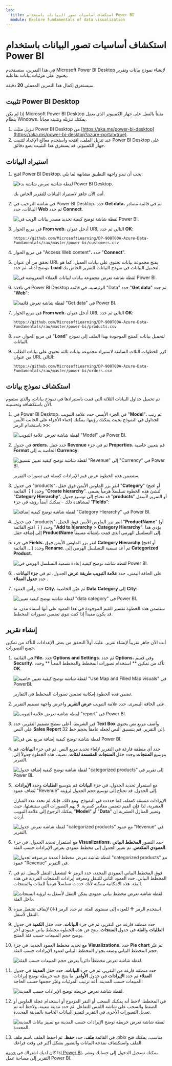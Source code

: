 ```yaml
---
lab:
  title: استكشاف أساسيات تصور البيانات باستخدام Power BI
  module: Explore fundamentals of data visualization
---
```


# استكشاف أساسيات تصور البيانات باستخدام Power BI

في هذا التمرين، ستستخدم Microsoft Power BI Desktop لإنشاء نموذج بيانات وتقرير يحتوي على مرئيات بيانات تفاعلية.

سيستغرق إكمال هذا التمرين المعملي **20** دقيقة.

## ‏‏تثبيت Power BI Desktop

إذا لم يكن Microsoft Power BI Desktop مثبتاً بالفعل على جهاز الكمبيوتر الذي يعمل بنظام Windows، يمكنك تنزيله وتثبيته مجاناً.

1. تنزيل مثبّت Power BI Desktop من [https://aka.ms/power-bi-desktop](https://aka.ms/power-bi-desktop?azure-portal=true).
1. عند تنزيل الملف، افتحه واستخدم معالج الإعداد لتثبيت Power BI Desktop على جهاز الكمبيوتر. قد يستغرق هذا التثبيت بضع دقائق.

## استيراد البيانات

1. افتح Power BI Desktop. يجب أن تبدو واجهة التطبيق مشابهة لما يلي:

    ![لقطة شاشة تعرض شاشة بدء Power BI Desktop.](images/power-bi-start.png)

    أنت الآن جاهز لاستيراد البيانات للتقرير الخاص بك.

1. في شاشة الترحيب في Power BI Desktop، حدد **Get data**، ثم في قائمة مصادر البيانات، حدد **Web** ثم حدد **Connect**.

    ![لقطة شاشة توضح كيفية تحديد مصدر بيانات الويب في Power BI.](images/web-source.png)

1. في مربع الحوار **From web**، أدخل عنوان URL التالي ثم حدد **OK**:

    ```
    https://github.com/MicrosoftLearning/DP-900T00A-Azure-Data-Fundamentals/raw/master/power-bi/customers.csv
    ```

1. في مربع الحوار "Access Web content"، حدد "**Connect**".

1. تحقق من أن عنوان URL يفتح مجموعة بيانات تحتوي على بيانات العميل، كما هو موضح أدناه. ثم حدد **Load** لتحميل البيانات في نموذج البيانات للتقرير الخاص بك.

    ![لقطة شاشة تعرض مجموعة بيانات لبيانات العملاء المعروضة في Power BI.](images/customers.png)

1. في نافذة Power BI Desktop الرئيسية، في قائمة "Data" حدد "**Get data**" ثم حدد "**Web**":

    ![لقطة شاشة تعرض قائمة "Get data" في Power BI.](images/get-data.png)

1. في مربع الحوار **From web**، أدخل عنوان URL التالي ثم حدد **OK**:

    ```
    https://github.com/MicrosoftLearning/DP-900T00A-Azure-Data-Fundamentals/raw/master/power-bi/products.csv
    ```

1. في مربع الحوار، حدد "**Load**" لتحميل بيانات المنتج الموجودة بهذا الملف إلى نموذج البيانات.

1. كرر الخطوات الثلاث السابقة لاستيراد مجموعة بيانات ثالثة تحتوي على بيانات الطلب من عنوان URL التالي:

    ```
    https://github.com/MicrosoftLearning/DP-900T00A-Azure-Data-Fundamentals/raw/master/power-bi/orders.csv
    ```

## استكشاف نموذج بيانات

تم تحميل جداول البيانات الثلاثة التي قمت باستيرادها في نموذج بيانات، والذي ستقوم الآن باستكشافه وتحسينه.

1. في Power BI Desktop، في الجزء الأيسر، حدد علامة التبويب "**Model**"، ثم رتب الجداول في النموذج بحيث يمكنك رؤيتها. يمكنك إخفاء الأجزاء على الجانب الأيمن باستخدام الرمز **>>**:

    ![لقطة شاشة تعرض علامة التبويب "Model" في Power BI.](images/model-tab.png)

1. في جدول **orders**، حدد حقل **Revenue** ثم في جزء **Properties**، قم بتعيين خاصية **Format** الخاصة به إلى **Currency**:

    ![لقطة شاشة توضح كيفية تعيين تنسيق "Revenue" إلى "Currency" في Power BI.](images/revenue-currency.png)

    ستضمن هذه الخطوة عرض قيم الإيرادات كعملة في تصورات التقرير.

1. في جدول "products"، انقر بزر الماوس الأيمن فوق حقل "**Category**" (أو افتح القائمة **&vellip;**) وحدد "**Create hierarchy**". تُنشئ هذه الخطوة تسلسلاً هرمياً يسمى "**Category Hierarchy**". قد تحتاج إلى توسيع جدول "**products**" أو التمرير لأسفل لمشاهدة ذلك - يمكنك أيضاً رؤيته في جزء "**Fields**":

    ![لقطة شاشة توضح كيفية إضافة "Category Hierarchy" في Power BI.](images/category-hierarchy.png)

1. في جدول "products"، انقر بزر الماوس الأيمن فوق الحقل "**ProductName**" (أو افتح القائمة **&vellip;**) وحدد "**Add to hierarchy** > **Category Hierarchy**". يؤدي هذا إلى إضافة حقل **ProductName** إلى التسلسل الهرمي الذي قمت بإنشائه مسبقاً.
1. في جزء **Fields**، انقر بزر الماوس الأيمن فوق **Category Hierarchy** (أو افتح القائمة **...**) وحدد **Rename**. ثم أعد تسمية التسلسل الهرمي إلى **Categorized Product**.

    ![لقطة شاشة توضح كيفية إعادة تسمية التسلسل الهرمي في Power BI.](images/rename-hierarchy.png)

1. على الحافة اليمنى، حدد **علامة التبويب طريقة عرض** الجدول، ثم في **جزء البيانات** ، حدد **جدول العملاء** .
1. حدد رأس العمود **City**، ثم عيّن الخاصية **Data Category** إلى **City**:

    ![لقطة شاشة توضح كيفية تعيين "data category" في Power BI.](images/data-category.png)

    ستضمن هذه الخطوة تفسير القيم الموجودة في هذا العمود على أنها أسماء مدن، ما قد يكون مفيداً إذا كنت تنوي تضمين تصورات المخطط.

## إنشاء تقرير

أنت الآن جاهز تقريباً لإنشاء تقرير. عليك أولاً التحقق من بعض الإعدادات للتأكد من تمكين جميع التصورات.

1. في القائمة **File**، حدد **Options and Settings**. ثم حدد **Options**، وفي قسم **Security**، تأكد من تمكين ** استخدام تصورات المخطط والمخطط المعبأ ** وحدد **OK**.

    ![لقطة شاشة توضح كيفية تعيين خاصية "Use Map and Filled Map visuals" في PowerBI.](images/set-options.png)

    تضمن هذه الخطوة إمكانية تضمين تصورات المخطط في التقارير.

1. على الحافة اليسرى، حدد علامة التبويب **عرض التقرير** واعرض واجهة تصميم التقرير.

    ![لقطة شاشة تعرض علامة التبويب "report" في Power BI.](images/report-tab.png)

1. في الشريط، أعلى سطح تصميم التقرير، حدد **Text Box** وأضف مربع نص يحتوي على النص **Sales Report** إلى التقرير. قم بتنسيق النص لجعله غامقاً بحجم خط 32.

    ![لقطة شاشة توضح كيفية إضافة مربع نص في Power BI.](images/text-box.png)

1. حدد أي منطقة فارغة في التقرير لإلغاء تحديد مربع النص. ثم في جزء **البيانات**، قم بتوسيع **المنتجات** وحدد حقل **المنتجات المقسمة لفئات**. تضيف هذه الخطوة جدولاً إلى التقرير.

    ![لقطة شاشة توضح كيفية إضافة جدول "categorized products" إلى تقرير في Power BI.](images/categorized-products-table.png)

1. مع استمرار تحديد الجدول، في جزء **البيانات** قم بتوسيع **الطلبات** وحدد **الإيرادات**. يُضاف عمود "Revenue" إلى الجدول. قد تحتاج إلى توسيع حجم الجدول لرؤيته.

    الإيرادات منسقة كعملة، كما حددت في النموذج. ومع ذلك، فإنك لم تحدد عدد المنازل العشرية، لذا فإن القيم تتضمن مقادير كسرية. لا يهم التصورات التي ستنشئها، حيث يمكنك الرجوع إلى علامة التبويب "**Model**" أو "**Data**" وتغيير المنازل العشرية إن أردت.

    ![لقطة شاشة تعرض جدول "categorized products" مع عمود "Revenue" في التقرير.](images/revenue-column.png)

1. مع استمرار تحديد الجدول، في جزء **Visualizations**، حدد التصور **المخطط البياني العمودي المكدس**. تم تغيير الجدول إلى مخطط عمودي يعرض الإيرادات حسب الفئة.

    ![لقطة شاشة تعرض مخطط أعمدة مرصوفة لجدول "categorized products" مع عمود "Revenue" في التقرير.](images/stacked-column-chart.png)

1. فوق المخطط البياني العمودي المحدد، حدد الرمز **&#8595;** لتشغيل التنقل لأسفل. ثم في المخطط البياني، حدد العمود الثاني للتنقل ومعرفة إيرادات المنتجات الفردية في هذه الفئة. هذه الإمكانية ممكنة لأنك حددت تسلسلاً هرمياً للفئات والمنتجات.

    ![لقطة شاشة تعرض مخطط بياني عمودي يمكن التنقل لأسفل به لرؤية المنتجات داخل الفئة.](images/drill-down.png)

1. استخدم الرمز **&#x2191;** للعودة إلى مستوى الفئة. ثم حدد الرمز **(**&#8595;**)** لإيقاف تشغيل ميزة التنقل لأسفل.
1. حدد منطقة فارغة من التقرير، ثم في جزء **البيانات**، حدد حقل **الكمية** في جدول **الطلبات** و**الفئة** في جدول **المنتجات**. ينتج عن هذه الخطوة مخطط بياني عمودي آخر يوضح حجم المبيعات حسب فئة المنتج.
1. مع تحديد مخطط العمود الجديد، في جزء **Visualizations**، حدد **Pie chart** ثم غيّر حجم المخطط البياني وضعه بجوار المخطط البياني لعمود الإيرادات حسب الفئة.

    ![لقطة شاشة تعرض مخططاً دائرياً يعرض حجم المبيعات حسب الفئة.](images/category-pie-chart.png)

1. حدد منطقة فارغة من التقرير، ثم في جزء **البيانات**، حدد حقل **المدينة** في جدول **العملاء** ثم حدد **الإيرادات** في جدول **الأوامر**. ما ينتج عنه خريطة توضح إيرادات المبيعات حسب المدينة. أعد ترتيب المرئيات وغيّر حجمها حسب الحاجة:

    ![لقطة شاشة تعرض خريطة توضح الإيرادات حسب المدينة.](images/revenue-map.png)

1. في المخطط، لاحظ أنه يمكنك السحب أو النقر المزدوج أو استخدام عجلة الماوس أو الضغط والسحب على شاشة اللمس للتفاعل. ثم حدد مدينة معينة، ولاحظ أنه تم تعديل التصورات الأخرى في التقرير لتمييز البيانات الخاصة بالمدينة المحددة.

    ![لقطة شاشة تعرض خريطة توضح الإيرادات حسب المدينة مع تمييز بيانات المدينة المحددة.](images/selected-data.png)

1. في القائمة **ملف**، حدد **حفظ**. ثم احفظ الملف باسم ملف .pbix مناسب. يمكنك فتح الملف واستكشاف نمذجة البيانات والتصور بشكل أكبر في وقت فراغك.

إذا كان لديك اشتراك في [خدمة Power BI](https://www.powerbi.com/?azure-portal=true)، يمكنك تسجيل الدخول إلى حسابك ونشر التقرير إلى مساحة عمل Power BI. 
